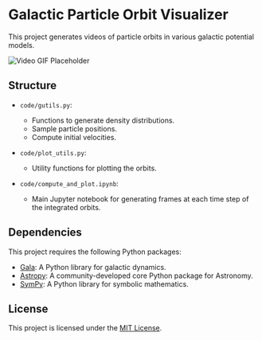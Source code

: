 # Galactic Particle Orbit Visualizer

This project generates videos of particle orbits in various galactic potential models. 

![Video GIF Placeholder](figures/NFW_k/video_20.gif)

## Structure
- `code/gutils.py`: 
  - Functions to generate density distributions.
  - Sample particle positions.
  - Compute initial velocities.

- `code/plot_utils.py`: 
  - Utility functions for plotting the orbits.

- `code/compute_and_plot.ipynb`: 
  - Main Jupyter notebook for generating frames at each time step of the integrated orbits.

## Dependencies
This project requires the following Python packages:
- [Gala](https://github.com/adrn/gala): A Python library for galactic dynamics.
- [Astropy](https://www.astropy.org/): A community-developed core Python package for Astronomy.
- [SymPy](https://www.sympy.org/): A Python library for symbolic mathematics.

## License
This project is licensed under the [MIT License](LICENSE.md).
